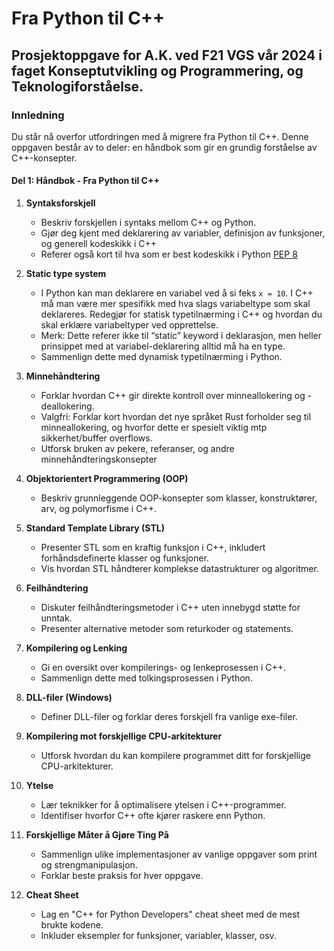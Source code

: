 # Fra Python til C++

## Prosjektoppgave for A.K. ved F21 VGS vår 2024 i faget Konseptutvikling og Programmering, og Teknologiforståelse.

### Innledning

Du står nå overfor utfordringen med å migrere fra Python til C++. Denne oppgaven består av to deler: en håndbok som gir en grundig forståelse av C++-konsepter.

#### Del 1: Håndbok - Fra Python til C++

1. **Syntaksforskjell**
    - Beskriv forskjellen i syntaks mellom C++ og Python.
    - Gjør deg kjent med deklarering av variabler, definisjon av funksjoner, og generell kodeskikk i C++
    - Referer også kort til hva som er best kodeskikk i Python [PEP 8](https://peps.python.org/pep-0008/)

2. **Static type system**
    - I Python kan man deklarere en variabel ved å si feks `x = 10`. I C++ må man være mer spesifikk med hva slags variabeltype som skal deklareres. Redegjør for statisk typetilnærming i C++ og hvordan du skal erklære variabeltyper ved opprettelse.
    - Merk: Dette referer ikke til “static” keyword i deklarasjon, men heller prinsippet med at variabel-deklarering alltid må ha en type.
    - Sammenlign dette med dynamisk typetilnærming i Python.

3. **Minnehåndtering**
    - Forklar hvordan C++ gir direkte kontroll over minneallokering og -deallokering.
    - Valgfri: Forklar kort hvordan det nye språket Rust forholder seg til minneallokering, og hvorfor dette er spesielt viktig mtp sikkerhet/buffer overflows.
    - Utforsk bruken av pekere, referanser, og andre minnehåndteringskonsepter

4. **Objektorientert Programmering (OOP)**
    - Beskriv grunnleggende OOP-konsepter som klasser, konstruktører, arv, og polymorfisme i C++.

5. **Standard Template Library (STL)**
    - Presenter STL som en kraftig funksjon i C++, inkludert forhåndsdefinerte klasser og funksjoner.
    - Vis hvordan STL håndterer komplekse datastrukturer og algoritmer.

6. **Feilhåndtering**
    - Diskuter feilhåndteringsmetoder i C++ uten innebygd støtte for unntak.
    - Presenter alternative metoder som returkoder og statements.

7. **Kompilering og Lenking**
    - Gi en oversikt over kompilerings- og lenkeprosessen i C++.
    - Sammenlign dette med tolkingsprosessen i Python.

8. **DLL-filer (Windows)**
    - Definer DLL-filer og forklar deres forskjell fra vanlige exe-filer.

9. **Kompilering mot forskjellige CPU-arkitekturer**
    - Utforsk hvordan du kan kompilere programmet ditt for forskjellige CPU-arkitekturer.

10. **Ytelse**
    - Lær teknikker for å optimalisere ytelsen i C++-programmer.
    - Identifiser hvorfor C++ ofte kjører raskere enn Python.

11. **Forskjellige Måter å Gjøre Ting På**
    - Sammenlign ulike implementasjoner av vanlige oppgaver som print og strengmanipulasjon.
    - Forklar beste praksis for hver oppgave.

12. **Cheat Sheet**
    - Lag en "C++ for Python Developers" cheat sheet med de mest brukte kodene.
    - Inkluder eksempler for funksjoner, variabler, klasser, osv.